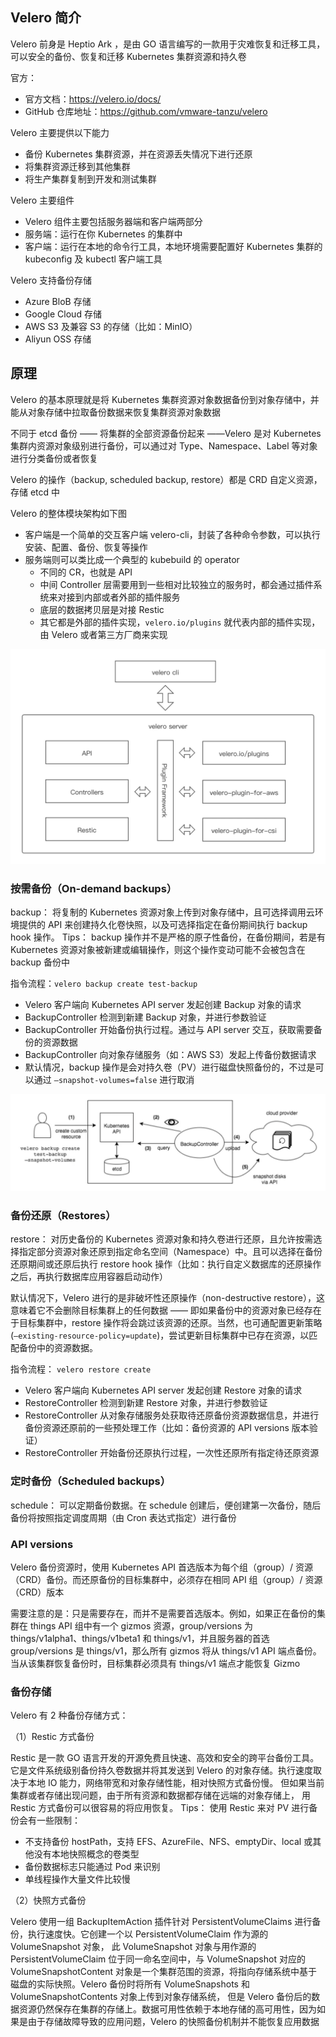 ## Velero 简介

Velero 前身是 Heptio Ark ，是由 GO 语言编写的一款用于灾难恢复和迁移工具，可以安全的备份、恢复和迁移 Kubernetes 集群资源和持久卷

官方：

- 官方文档：<https://velero.io/docs/>
- GitHub 仓库地址：<https://github.com/vmware-tanzu/velero>

Velero 主要提供以下能力

- 备份 Kubernetes 集群资源，并在资源丢失情况下进行还原
- 将集群资源迁移到其他集群
- 将生产集群复制到开发和测试集群

Velero 主要组件

- Velero 组件主要包括服务器端和客户端两部分
- 服务端：运行在你 Kubernetes 的集群中
- 客户端：运行在本地的命令行工具，本地环境需要配置好 Kubernetes 集群的 kubeconfig 及 kubectl 客户端工具

Velero 支持备份存储

- Azure BloB 存储
- Google Cloud 存储
- AWS S3 及兼容 S3 的存储（比如：MinIO）
- Aliyun OSS 存储

## 原理

Velero 的基本原理就是将 Kubernetes 集群资源对象数据备份到对象存储中，并能从对象存储中拉取备份数据来恢复集群资源对象数据

不同于 etcd 备份 —— 将集群的全部资源备份起来 ——Velero 是对 Kubernetes 集群内资源对象级别进行备份，可以通过对 Type、Namespace、Label 等对象进行分类备份或者恢复

Velero 的操作（backup, scheduled backup, restore）都是 CRD 自定义资源，存储 etcd 中

Velero 的整体模块架构如下图

- 客户端是一个简单的交互客户端 velero-cli，封装了各种命令参数，可以执行安装、配置、备份、恢复等操作
- 服务端则可以类比成一个典型的 kubebuild 的 operator
  - 不同的 CR，也就是 API
  - 中间 Controller 层需要用到一些相对比较独立的服务时，都会通过插件系统来对接到内部或者外部的插件服务
  - 底层的数据拷贝层是对接 Restic
  - 其它都是外部的插件实现，`velero.io/plugins` 就代表内部的插件实现，由 Velero 或者第三方厂商来实现

![img](.assets/Velero/image-20230529110147582.png)

### 按需备份（On-demand backups）

backup： 将复制的 Kubernetes 资源对象上传到对象存储中，且可选择调用云环境提供的 API 来创建持久化卷快照，以及可选择指定在备份期间执行 backup hook 操作。 Tips： backup 操作并不是严格的原子性备份，在备份期间，若是有 Kubernetes 资源对象被新建或编辑操作，则这个操作变动可能不会被包含在 backup 备份中

 指令流程：`velero backup create test-backup `

- Velero 客户端向 Kubernetes API server 发起创建 Backup 对象的请求
- BackupController 检测到新建 Backup 对象，并进行参数验证
- BackupController 开始备份执行过程。通过与 API server 交互，获取需要备份的资源数据
- BackupController 向对象存储服务（如：AWS S3）发起上传备份数据请求
- 默认情况，backup 操作是会对持久卷（PV）进行磁盘快照备份的，不过是可以通过 `–snapshot-volumes=false` 进行取消

![image-20230529110634610](.assets/Velero/image-20230529110634610.png)

### 备份还原（Restores）

restore： 对历史备份的 Kubernetes 资源对象和持久卷进行还原，且允许按需选择指定部分资源对象还原到指定命名空间（Namespace）中。且可以选择在备份还原期间或还原后执行 restore hook 操作（比如：执行自定义数据库的还原操作之后，再执行数据库应用容器启动动作）

默认情况下，Velero 进行的是非破坏性还原操作（non-destructive restore），这意味着它不会删除目标集群上的任何数据 —— 即如果备份中的资源对象已经存在于目标集群中，restore 操作将会跳过该资源的还原。当然，也可通配置更新策略 (`–existing-resource-policy=update`)，尝试更新目标集群中已存在资源，以匹配备份中的资源数据。 

指令流程： `velero restore create` 

- Velero 客户端向 Kubernetes API server 发起创建 Restore 对象的请求
- RestoreController 检测到新建 Restore 对象，并进行参数验证
- RestoreController 从对象存储服务处获取待还原备份资源数据信息，并进行备份资源还原前的一些预处理工作（比如：备份资源的 API versions 版本验证）
- RestoreController 开始备份还原执行过程，一次性还原所有指定待还原资源

### 定时备份（Scheduled backups）

schedule： 可以定期备份数据。在 schedule 创建后，便创建第一次备份，随后备份将按照指定调度周期（由 Cron 表达式指定）进行备份

### API versions

Velero 备份资源时，使用 Kubernetes API 首选版本为每个组（group）/ 资源（CRD）备份。而还原备份的目标集群中，必须存在相同 API 组（group）/ 资源（CRD）版本

需要注意的是：只是需要存在，而并不是需要首选版本。例如，如果正在备份的集群在 things API 组中有一个 gizmos 资源，group/versions 为 things/v1alpha1、things/v1beta1 和 things/v1，并且服务器的首选 group/versions 是 things/v1，那么所有 gizmos 将从 things/v1 API 端点备份。 当从该集群恢复备份时，目标集群必须具有 things/v1 端点才能恢复 Gizmo

### 备份存储

Velero 有 2 种备份存储方式：

（1）Restic 方式备份

Restic 是一款 GO 语言开发的开源免费且快速、高效和安全的跨平台备份工具。它是文件系统级别备份持久卷数据并将其发送到 Velero 的对象存储。执行速度取决于本地 IO 能力，网络带宽和对象存储性能，相对快照方式备份慢。 但如果当前集群或者存储出现问题，由于所有资源和数据都存储在远端的对象存储上， 用 Restic 方式备份可以很容易的将应用恢复。 Tips： 使用 Restic 来对 PV 进行备份会有一些限制：

- 不支持备份 hostPath，支持 EFS、AzureFile、NFS、emptyDir、local 或其他没有本地快照概念的卷类型
- 备份数据标志只能通过 Pod 来识别
- 单线程操作大量文件比较慢

（2）快照方式备份

Velero 使用一组 BackupItemAction 插件针对 PersistentVolumeClaims 进行备份，执行速度快。它创建一个以 PersistentVolumeClaim 作为源的 VolumeSnapshot 对象， 此 VolumeSnapshot 对象与用作源的 PersistentVolumeClaim 位于同一命名空间中，与 VolumeSnapshot 对应的 VolumeSnapshotContent 对象是一个集群范围的资源，将指向存储系统中基于磁盘的实际快照。Velero 备份时将所有 VolumeSnapshots 和 VolumeSnapshotContents 对象上传到对象存储系统， 但是 Velero 备份后的数据资源仍然保存在集群的存储上。数据可用性依赖于本地存储的高可用性，因为如果是由于存储故障导致的应用问题，Velero 的快照备份机制并不能恢复应用数据
